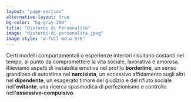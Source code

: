 ```yaml
---
layout: "page-section"
alternative-layout: true
bg-color: "bg-gray-200"
title: "Disturbi di Personalità"
image: "disturbi-di-personalita.jpeg"
image-style: "w-full md:w-5/6"
---
```


Certi modelli comportamentali o esperienze interiori risultano costanti nel tempo, al punto da compromettere la vita sociale, lavorativa e amorosa. Rileviamo aspetti di instabilità emotiva nel profilo <strong class="font-bold">borderline</strong>, un senso grandioso di autostima nel <strong class="font-bold">narcisista</strong>, un eccessivo affidamento sugli altri nel <strong class="font-bold">dipendente</strong>, un esagerato timore del giudizio e del rifiuto sociale nell’<strong class="font-bold">evitante</strong>, una ricerca spasmodica di perfezionismo e controllo nell'<strong class="font-bold">ossessivo-compulsivo</strong>.

